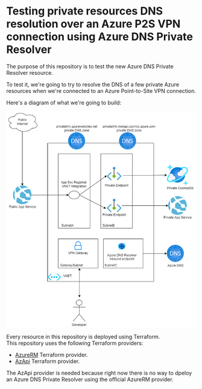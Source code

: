 # Testing private resources DNS resolution over an Azure P2S VPN connection using Azure DNS Private Resolver

The purpose of this repository is to test the new Azure DNS Private Resolver resource.

To test it, we're going to try to resolve the DNS of a few private Azure resources when we're connected to an Azure Point-to-Site VPN connection.

Here's a diagram of what we're going to build:

![Alt Text](https://raw.githubusercontent.com/karlospn/testing-private-dns-resolution-using-azure-dns-private-resolver/main/docs/architecture-diagram.png)


Every resource in this repository is deployed using Terraform.    
This repository uses the following Terraform providers:
- [AzureRM](https://registry.terraform.io/providers/hashicorp/azurerm/latest/docs) Terraform provider.
- [AzApi](https://registry.terraform.io/providers/Azure/azapi/latest/docs) Terraform provider.

The AzApi provider is needed because right now there is no way to dpeloy an Azure DNS Private Resolver using the official AzureRM provider.
